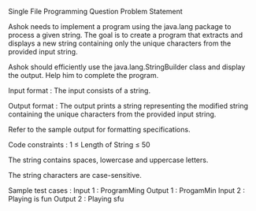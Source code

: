 Single File Programming Question
Problem Statement



Ashok needs to implement a program using the java.lang package to process a given string. The goal is to create a program that extracts and displays a new string containing only the unique characters from the provided input string. 



Ashok should efficiently use the java.lang.StringBuilder class and display the output. Help him to complete the program.

Input format :
The input consists of a string.

Output format :
The output prints a string representing the modified string containing the unique characters from the provided input string.



Refer to the sample output for formatting specifications.

Code constraints :
1 ≤ Length of String ≤ 50

The string contains spaces, lowercase and uppercase letters.

The string characters are case-sensitive.

Sample test cases :
Input 1 :
ProgramMing
Output 1 :
ProgamMin
Input 2 :
Playing is fun
Output 2 :
Playing sfu